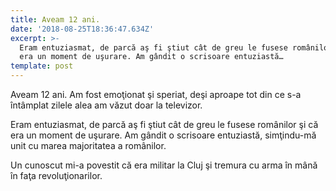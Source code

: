 ```yaml
---
title: Aveam 12 ani.
date: '2018-08-25T18:36:47.634Z'
excerpt: >-
  Eram entuziasmat, de parcă aş fi ştiut cât de greu le fusese românilor şi că
  era un moment de uşurare. Am gândit o scrisoare entuziastă…
template: post
---
```

Aveam 12 ani. Am fost emoţionat şi speriat, deşi aproape tot din ce s-a întâmplat zilele alea am văzut doar la televizor.

Eram entuziasmat, de parcă aş fi ştiut cât de greu le fusese românilor şi că era un moment de uşurare. Am gândit o scrisoare entuziastă, simţindu-mă unit cu marea majoritatea a românilor.

Un cunoscut mi-a povestit că era militar la Cluj şi tremura cu arma în mână în faţa revoluţionarilor.
